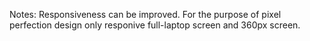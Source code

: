 Notes: Responsiveness can be improved. For the purpose of pixel perfection design only responive full-laptop screen and 360px screen. 

